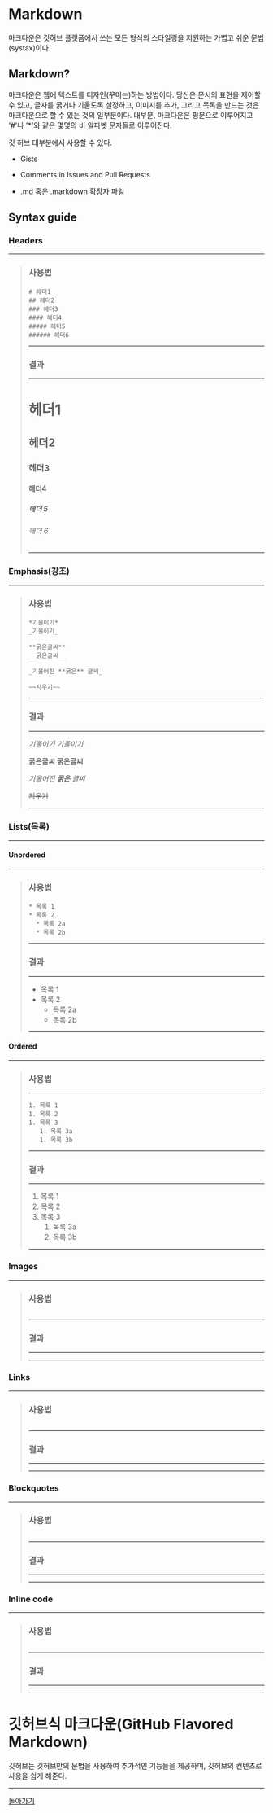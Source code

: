 # Markdown

마크다운은 깃허브 플랫폼에서 쓰는 모든 형식의 스타일링을  지원하는 가볍고 쉬운 문법(systax)이다.



## Markdown?

마크다운은 웹에 텍스트를 디자인(꾸미는)하는 방법이다. 당신은 문서의 표현을 제어할 수 있고, 글자를 굵거나 기울도록 설정하고, 이미지를 추가, 그리고 목록을 만드는 것은 마크다운으로 할 수 있는 것의 일부분이다. 대부분, 마크다운은 평문으로 이루어지고 '#'나 '*'와 같은 몇몇의 비 알파벳 문자들로 이루어진다.

깃 허브 대부분에서 사용할 수 있다.

* Gists

* Comments in Issues and Pull Requests
* .md 혹은 .markdown 확장자 파일



## Syntax guide



### Headers

---

> ### 사용법
>
> ```
> # 헤더1
> ## 헤더2
> ### 헤더3
> #### 헤더4
> ##### 헤더5
> ###### 헤더6
> ```
>
> ---
>
> ### 결과
>
> ---
>
> # 헤더1
>
> ## 헤더2
>
> ### 헤더3
>
> #### 헤더4
>
> ##### 헤더 5
>
> ###### 헤더 6
>
> ---



### Emphasis(강조)

---

> ### 사용법
>
> ```
> *기울이기*
> _기울이기_
> 
> **굵은글씨**
> __굵은글씨__
> 
> _기울어진 **굵은** 글씨_
> 
> ~~지우기~~
> ```
>
> ---
>
> ### 결과
>
> ---
>
> *기울이기*
> _기울이기_
>
> **굵은글씨**
> __굵은글씨__
>
> _기울어진 **굵은** 글씨_ <br />
>
> ~~지우기~~
>
> ---



### Lists(목록)

---

#### Unordered

---

> ### 사용법
>
> ```
> * 목록 1
> * 목록 2
>   * 목록 2a
>   * 목록 2b
> ```
>
> ---
>
> ### 결과
>
> ---
>
> * 목록 1
> * 목록 2
>   * 목록 2a
>   * 목록 2b
>
> ---



#### Ordered

---

> ### 사용법
>
> ---
>
> ```
> 1. 목록 1
> 1. 목록 2
> 1. 목록 3
>    1. 목록 3a
>    1. 목록 3b
> ```
>
> ---
>
> ### 결과
>
> ---
>
> 1. 목록 1
> 2. 목록 2
> 3. 목록 3
>    1. 목록 3a
>    2. 목록 3b
>
> ---



### Images

------

> ### 사용법
>
> ```
> 
> ```
>
> ------
>
> ### 결과
>
> ------
>
> ------



### Links

------

> ### 사용법
>
> ```
> 
> ```
>
> ------
>
> ### 결과
>
> ------
>
> ------



### Blockquotes

------

> ### 사용법
>
> ```
> 
> ```
>
> ------
>
> ### 결과
>
> ------
>
> ------



### Inline code

------

> ### 사용법
>
> ```
> 
> ```
>
> ------
>
> ### 결과
>
> ------
>
> ------



# 깃허브식 마크다운(GitHub Flavored Markdown)

깃허브는 깃허브만의 문법을 사용하여 추가적인 기능들을 제공하며, 깃허브의 컨텐츠로 사용을 쉽게 해준다.



---
[돌아가기](https://github.com/awhead/Markdown)
